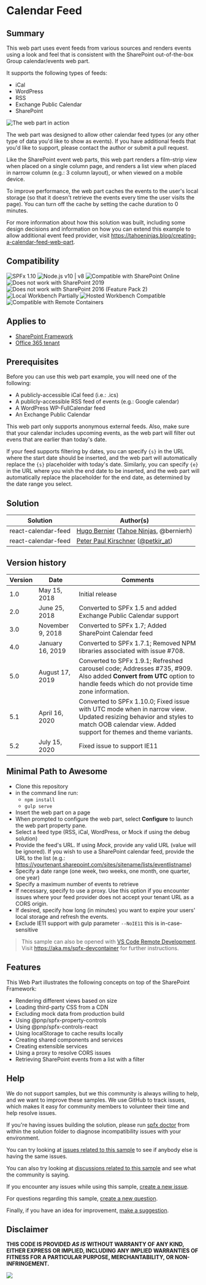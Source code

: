 # Calendar Feed

## Summary

This web part uses event feeds from various sources and renders events using a look and feel that is consistent with the SharePoint out-of-the-box Group calendar/events web part.

It supports the following types of feeds:

- iCal
- WordPress
- RSS
- Exchange Public Calendar
- SharePoint

![The web part in action](./assets/react-calendar-feed-demo.gif)

The web part was designed to allow other calendar feed types (or any other type of data you'd like to show as events). If you have additional feeds that you'd like to support, please contact the author or submit a pull request.

Like the SharePoint event web parts, this web part renders a film-strip view when placed on a single column page, and renders a list view when placed in narrow column (e.g.: 3 column layout), or when viewed on a mobile device.

To improve performance, the web part caches the events to the user's local storage (so that it doesn't retrieve the events every time the user visits the page). You can turn off the cache by setting the cache duration to 0 minutes.

For more information about how this solution was built, including some design decisions and information on how you can extend this example to allow additional event feed provider, visit https://tahoeninjas.blog/creating-a-calendar-feed-web-part.


## Compatibility

![SPFx 1.10](https://img.shields.io/badge/SPFx-1.10.0-green.svg) 
![Node.js v10 | v8](https://img.shields.io/badge/Node.js-v10%20%7C%20v8-green.svg) 
![Compatible with SharePoint Online](https://img.shields.io/badge/SharePoint%20Online-Compatible-green.svg)
![Does not work with SharePoint 2019](https://img.shields.io/badge/SharePoint%20Server%202019-Incompatible-red.svg "SharePoint Server 2019 requires SPFx 1.4.1 or lower")
![Does not work with SharePoint 2016 (Feature Pack 2)](https://img.shields.io/badge/SharePoint%20Server%202016%20(Feature%20Pack%202)-Incompatible-red.svg "SharePoint Server 2016 Feature Pack 2 requires SPFx 1.1")
![Local Workbench Partially](https://img.shields.io/badge/Local%20Workbench-Partially-yellow.svg "Some functionality may not work on local workbech")
![Hosted Workbench Compatible](https://img.shields.io/badge/Hosted%20Workbench-Compatible-green.svg)
![Compatible with Remote Containers](https://img.shields.io/badge/Remote%20Containers-Compatible-green.svg)

## Applies to

- [SharePoint Framework](https://docs.microsoft.com/sharepoint/dev/spfx/sharepoint-framework-overview)
- [Office 365 tenant](https://docs.microsoft.com/sharepoint/dev/spfx/set-up-your-development-environment)

## Prerequisites

Before you can use this web part example, you will need one of the following:

- A publicly-accessible iCal feed (i.e.: .ics)
- A publicly-accessible RSS feed of events (e.g.: Google calendar)
- A WordPress WP-FullCalendar feed
- An Exchange Public Calendar

This web part only supports anonymous external feeds. Also, make sure that your calendar includes upcoming events, as the web part will filter out evens that are earlier than today's date.

If your feed supports filtering by dates, you can specify `{s}` in the URL where the start date should be inserted, and the web part will automatically replace the `{s}` placeholder with today's date. Similarly, you can specify `{e}` in the URL where you wish the end date to be inserted, and the web part will automatically replace the placeholder for the end date, as determined by the date range you select.

## Solution

Solution|Author(s)
--------|---------
react-calendar-feed | [Hugo Bernier](https://github.com/hugoabernier) ([Tahoe Ninjas](http://tahoeninjas.blog), @bernierh)
react-calendar-feed | [Peter Paul Kirschner](https://github.com/petkir) ([@petkir_at](https://twitter.com/petkir_at))

## Version history

Version|Date|Comments
-------|----|--------
1.0|May 15, 2018|Initial release
2.0|June 25, 2018|Converted to SPFx 1.5 and added Exchange Public Calendar support
3.0|November 9, 2018|Converted to SPFx 1.7; Added SharePoint Calendar feed
4.0|January 16, 2019|Converted to SPFx 1.7.1; Removed NPM libraries associated with issue #708.
5.0|August 17, 2019|Converted to SPFx 1.9.1; Refreshed carousel code; Addresses #735, #909. Also added **Convert from UTC** option to handle feeds which do not provide time zone information.
5.1|April 16, 2020|Converted to SPFx 1.10.0; Fixed issue with UTC mode when in narrow view. Updated resizing behavior and styles to match OOB calendar view. Added support for themes and theme variants.
5.2|July 15, 2020|Fixed issue to support IE11

## Minimal Path to Awesome

- Clone this repository
- in the command line run:
  - `npm install`
  - `gulp serve`
- Insert the web part on a page
- When prompted to configure the web part, select **Configure** to launch the web part property pane.
- Select a feed type (RSS, iCal, WordPress, or Mock if using the debug solution)
- Provide the feed's URL. If using _Mock_, provide any valid URL (value will be ignored). If you wish to use a SharePoint calendar feed, provide the URL to the list (e.g.: https://yourtenant.sharepoint.com/sites/sitename/lists/eventlistname)
- Specify a date range (one week, two weeks, one month, one quarter, one year)
- Specify a maximum number of events to retrieve
- If necessary, specify to use a proxy. Use this option if you encounter issues where your feed provider does not accept your tenant URL as a CORS origin.
- If desired, specify how long (in minutes) you want to expire your users' local storage and refresh the events.
- Exclude IE11 support with gulp parameter ```--NoIE11``` this is in-case-sensitive 

>  This sample can also be opened with [VS Code Remote Development](https://code.visualstudio.com/docs/remote/remote-overview). Visit https://aka.ms/spfx-devcontainer for further instructions.

## Features

This Web Part illustrates the following concepts on top of the SharePoint Framework:

- Rendering different views based on size
- Loading third-party CSS from a CDN
- Excluding mock data from production build
- Using @pnp/spfx-property-controls
- Using @pnp/spfx-controls-react
- Using localStorage to cache results locally
- Creating shared components and services
- Creating extensible services
- Using a proxy to resolve CORS issues
- Retrieving SharePoint events from a list with a filter


## Help

We do not support samples, but we this community is always willing to help, and we want to improve these samples. We use GitHub to track issues, which makes it easy for  community members to volunteer their time and help resolve issues.

If you're having issues building the solution, please run [spfx doctor](https://pnp.github.io/cli-microsoft365/cmd/spfx/spfx-doctor/) from within the solution folder to diagnose incompatibility issues with your environment.

You can try looking at [issues related to this sample](https://github.com/pnp/sp-dev-fx-webparts/issues?q=label%3A%22sample%3A%20react-calendar-feed") to see if anybody else is having the same issues.

You can also try looking at [discussions related to this sample](https://github.com/pnp/sp-dev-fx-webparts/discussions?discussions_q=react-calendar-feed) and see what the community is saying.

If you encounter any issues while using this sample, [create a new issue](https://github.com/pnp/sp-dev-fx-webparts/issues/new?assignees=&labels=Needs%3A+Triage+%3Amag%3A%2Ctype%3Abug-suspected%2Csample%3A%20react-calendar-feed&template=bug-report.yml&sample=react-calendar-feed&authors=@petkir%20@hugoabernier&title=react-calendar-feed%20-%20).

For questions regarding this sample, [create a new question](https://github.com/pnp/sp-dev-fx-webparts/issues/new?assignees=&labels=Needs%3A+Triage+%3Amag%3A%2Ctype%3Aquestion%2Csample%3A%20react-calendar-feed&template=question.yml&sample=react-calendar-feed&authors=@petkir%20@hugoabernier&title=react-calendar-feed%20-%20).

Finally, if you have an idea for improvement, [make a suggestion](https://github.com/pnp/sp-dev-fx-webparts/issues/new?assignees=&labels=Needs%3A+Triage+%3Amag%3A%2Ctype%3Aenhancement%2Csample%3A%20react-calendar-feed&template=question.yml&sample=react-calendar-feed&authors=@petkir%20@hugoabernier&title=react-calendar-feed%20-%20).

## Disclaimer

**THIS CODE IS PROVIDED *AS IS* WITHOUT WARRANTY OF ANY KIND, EITHER EXPRESS OR IMPLIED, INCLUDING ANY IMPLIED WARRANTIES OF FITNESS FOR A PARTICULAR PURPOSE, MERCHANTABILITY, OR NON-INFRINGEMENT.**


<img src="https://pnptelemetry.azurewebsites.net/sp-dev-fx-webparts/samples/react-calendar-feed" />
